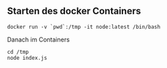 Starten des docker Containers
-----------------------------

```
docker run -v `pwd`:/tmp -it node:latest /bin/bash
```

Danach im Containers
```
cd /tmp
node index.js
```